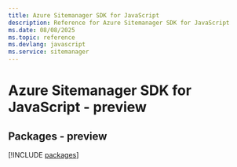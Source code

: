 ```yaml
---
title: Azure Sitemanager SDK for JavaScript
description: Reference for Azure Sitemanager SDK for JavaScript
ms.date: 08/08/2025
ms.topic: reference
ms.devlang: javascript
ms.service: sitemanager
---
```

# Azure Sitemanager SDK for JavaScript - preview
## Packages - preview
[!INCLUDE [packages](sitemanager-index.md)]
